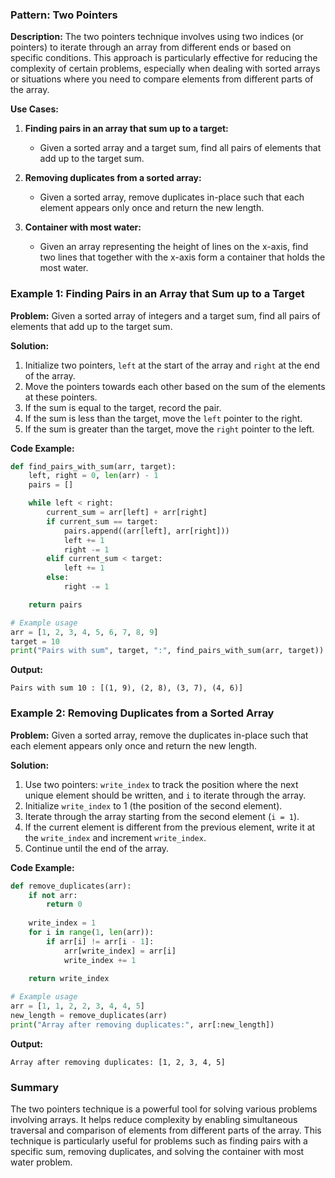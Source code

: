 ### Pattern: Two Pointers

**Description:**
The two pointers technique involves using two indices (or pointers) to iterate through an array from different ends 
or based on specific conditions. 
This approach is particularly effective for reducing the complexity of certain problems, 
especially when dealing with sorted arrays or situations where you need to compare elements 
from different parts of the array.

**Use Cases:**
1. **Finding pairs in an array that sum up to a target:**
    - Given a sorted array and a target sum, find all pairs of elements that add up to the target sum.

2. **Removing duplicates from a sorted array:**
    - Given a sorted array, remove duplicates in-place such that each element appears only once and return the new length.

3. **Container with most water:**
    - Given an array representing the height of lines on the x-axis, find two lines that together with the x-axis form a container that holds the most water.

### Example 1: Finding Pairs in an Array that Sum up to a Target

**Problem:**
Given a sorted array of integers and a target sum, find all pairs of elements that add up to the target sum.

**Solution:**

1. Initialize two pointers, `left` at the start of the array and `right` at the end of the array.
2. Move the pointers towards each other based on the sum of the elements at these pointers.
3. If the sum is equal to the target, record the pair.
4. If the sum is less than the target, move the `left` pointer to the right.
5. If the sum is greater than the target, move the `right` pointer to the left.

**Code Example:**

```python
def find_pairs_with_sum(arr, target):
    left, right = 0, len(arr) - 1
    pairs = []

    while left < right:
        current_sum = arr[left] + arr[right]
        if current_sum == target:
            pairs.append((arr[left], arr[right]))
            left += 1
            right -= 1
        elif current_sum < target:
            left += 1
        else:
            right -= 1

    return pairs

# Example usage 
arr = [1, 2, 3, 4, 5, 6, 7, 8, 9]
target = 10
print("Pairs with sum", target, ":", find_pairs_with_sum(arr, target))
```

**Output:**
```
Pairs with sum 10 : [(1, 9), (2, 8), (3, 7), (4, 6)]
```

### Example 2: Removing Duplicates from a Sorted Array

**Problem:**
Given a sorted array, remove the duplicates in-place such that each element appears only once and return the new length.

**Solution:**

1. Use two pointers: `write_index` to track the position where the next unique element should be written, and `i` to iterate through the array.
2. Initialize `write_index` to 1 (the position of the second element).
3. Iterate through the array starting from the second element (`i = 1`).
4. If the current element is different from the previous element, write it at the `write_index` and increment `write_index`.
5. Continue until the end of the array.

**Code Example:**

```python
def remove_duplicates(arr):
    if not arr:
        return 0
    
    write_index = 1
    for i in range(1, len(arr)):
        if arr[i] != arr[i - 1]:
            arr[write_index] = arr[i]
            write_index += 1
    
    return write_index

# Example usage
arr = [1, 1, 2, 2, 3, 4, 4, 5]
new_length = remove_duplicates(arr)
print("Array after removing duplicates:", arr[:new_length])
```

**Output:**
```
Array after removing duplicates: [1, 2, 3, 4, 5]
```

### Summary

The two pointers technique is a powerful tool for solving various problems involving arrays. It helps reduce complexity by enabling simultaneous traversal and comparison of elements from different parts of the array. This technique is particularly useful for problems such as finding pairs with a specific sum, removing duplicates, and solving the container with most water problem.